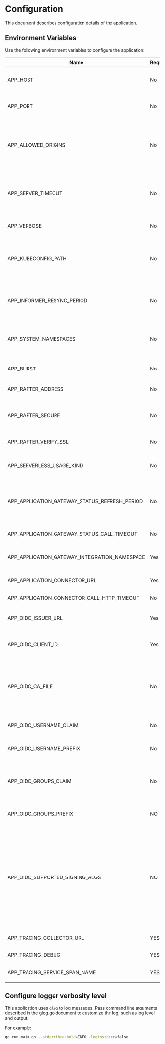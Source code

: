 # Configuration

This document describes configuration details of the application.

## Environment Variables

Use the following environment variables to configure the application:

| Name | Required | Default | Description |
|------|----------|---------|-------------|
| APP_HOST | No | `127.0.0.1` | The host on which the HTTP server listens. |
| APP_PORT | No | `3000` | The port on which the HTTP server listens. |
| APP_ALLOWED_ORIGINS | No | `*` | Origins that have access to the HTTP server. Origins must be comma-separated list of strings. |
| APP_SERVER_TIMEOUT | No | `10s` | The period of time after which the system kills active requests and stops the server. |
| APP_VERBOSE | No | No | Show detailed logs in the application. |
| APP_KUBECONFIG_PATH | No | None | The path to the `kubeconfig` file, needed for running an application outside of the cluster. |
| APP_INFORMER_RESYNC_PERIOD | No | `10m` | The period of time after which the system resynchronizes the informers. |
| APP_SYSTEM_NAMESPACES | No | `istio-system,knative-eventing,kube-public,kube-system,kyma-installer,kyma-integration,kyma-system,natss,compass-system` | The list of Namespaces that should be considered as system Namespaces. |
| APP_BURST | No| `2` | Maximum burst for throttle. |
| APP_RAFTER_ADDRESS | No | `storage.kyma.local` | The address of the content storage server. |
| APP_RAFTER_SECURE | No | `true` | Use HTTPS for the connection with the content storage server. |
| APP_RAFTER_VERIFY_SSL | No | `true` | Ignore invalid SSL certificates. |
| APP_SERVERLESS_USAGE_KIND | No | `function` | The name of the UsageKind CR for the Function CR. |
| APP_APPLICATION_GATEWAY_STATUS_REFRESH_PERIOD | No | `15s` | The period of time after which the application refreshes the Application statuses. |
| APP_APPLICATION_GATEWAY_STATUS_CALL_TIMEOUT | No | `500ms` | The timeout of the HTTP call status check. |
| APP_APPLICATION_GATEWAY_INTEGRATION_NAMESPACE | Yes | None | The namespace with gateway services. |
| APP_APPLICATION_CONNECTOR_URL | Yes | None | The address of the connector service. |
| APP_APPLICATION_CONNECTOR_CALL_HTTP_TIMEOUT | No | `500ms` | The timeout of the HTTP call. |
| APP_OIDC_ISSUER_URL | Yes | None | The URL of the OpenID issuer. Used to verify the OIDC JWT. |
| APP_OIDC_CLIENT_ID | Yes | None | The client ID for which the JWT must be issued for. |
| APP_OIDC_CA_FILE | No | host's root CA set | One of the Certificate Authorities defined in this file is used to verify the OpenID server's certificate. |
| APP_OIDC_USERNAME_CLAIM | No | `email` | The OpenID claim to use as the user name. |
| APP_OIDC_USERNAME_PREFIX | No | None | If provided, all usernames will be prefixed with this value. |
| APP_OIDC_GROUPS_CLAIM | No | `groups` | The name of a custom OpenID Connect claim for specifying user groups. |
| APP_OIDC_GROUPS_PREFIX | NO | None | If provided, all groups will be prefixed with this value. |
| APP_OIDC_SUPPORTED_SIGNING_ALGS | NO | `RS256` | Comma-separated list of the allowed JOSE asymmetric signing algorithms. Tokens with the 'alg' header value not in this list will be rejected. Values are defined by [RFC 7518](https://tools.ietf.org/html/rfc7518#section-3.1). |
| APP_TRACING_COLLECTOR_URL | YES | `http://zipkin.kyma-system:9411/api/v1/spans` | The collector URL to handle post requests. |
| APP_TRACING_DEBUG | YES | `false` | The recorder debug flag. |
| APP_TRACING_SERVICE_SPAN_NAME | YES | `console-backend-service` | The name of the service span. |

## Configure logger verbosity level

This application uses `glog` to log messages. Pass command line arguments described in the [glog.go](https://github.com/golang/glog/blob/master/glog.go) document to customize the log, such as log level and output.

For example:

```bash
go run main.go --stderrthreshold=INFO -logtostderr=false
```
